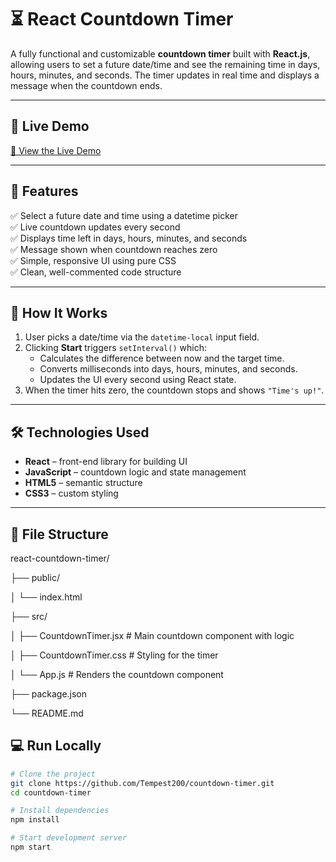 # ⏳ React Countdown Timer

A fully functional and customizable **countdown timer** built with **React.js**, allowing users to set a future date/time and see the remaining time in days, hours, minutes, and seconds. The timer updates in real time and displays a message when the countdown ends.

---

## 🚀 Live Demo

[🔗 View the Live Demo](https://Tempest200.github.io/countdown-timer)  


---

## 🎯 Features

✅ Select a future date and time using a datetime picker  
✅ Live countdown updates every second  
✅ Displays time left in days, hours, minutes, and seconds  
✅ Message shown when countdown reaches zero  
✅ Simple, responsive UI using pure CSS  
✅ Clean, well-commented code structure

---

## 🧠 How It Works

1. User picks a date/time via the `datetime-local` input field.
2. Clicking **Start** triggers `setInterval()` which:
   - Calculates the difference between now and the target time.
   - Converts milliseconds into days, hours, minutes, and seconds.
   - Updates the UI every second using React state.
3. When the timer hits zero, the countdown stops and shows `"Time's up!"`.

---

## 🛠️ Technologies Used

- **React** – front-end library for building UI
- **JavaScript** – countdown logic and state management
- **HTML5** – semantic structure
- **CSS3** – custom styling

---

## 🧩 File Structure

react-countdown-timer/

├── public/

│ └── index.html

├── src/

│ ├── CountdownTimer.jsx # Main countdown component with logic

│ ├── CountdownTimer.css # Styling for the timer

│ └── App.js # Renders the countdown component

├── package.json

└── README.md


## 💻 Run Locally

```bash
# Clone the project
git clone https://github.com/Tempest200/countdown-timer.git
cd countdown-timer

# Install dependencies
npm install

# Start development server
npm start
